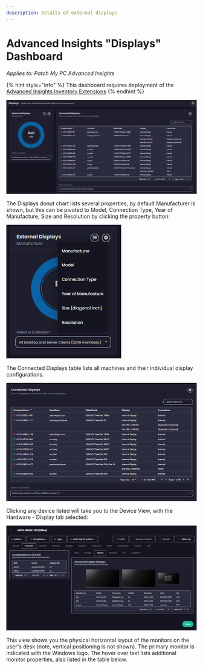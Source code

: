 ```yaml
---
description: Details of external displays
---
```


# Advanced Insights "Displays" Dashboard

_Applies to: Patch My PC Advanced  Insights_

{% hint style="info" %}
This dashboard requires deployment of the [Advanced Insights Inventory Extensions](../../advanced-insights-inventory-extensions/)
{% endhint %}

![](/_images/image-(776).png "")

The Displays donut chart lists several properties, by default Manufacturer is shown, but this can be pivoted to Model, Connection Type, Year of Manufacture, Size and Resolution by clicking the property button:

![](/_images/image-(777).png "")

The Connected Displays table lists all machines and their individual display configurations.

![](/_images/image-(778).png "")

Clicking any device listed will take you to the Device View, with the Hardware - Display tab selected:

![](/_images/image-(779).png "")

This view shows you the physical horizontal layout of the monitors on the user's desk (note, vertical positioning is not shown). The primary monitor is indicated with the Windows logo. The hover over text lists additional monitor properties, also listed in the table below.
